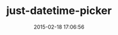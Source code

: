 ---
layout: post
title:  "just-datetime-picker"
repo:   "saepia/just-datetime-picker"
date:   2015-02-18 17:06:56
gemurl: https://github.com/saepia/just-datetime-picker
---